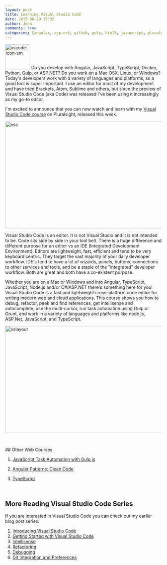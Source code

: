 ```yaml
---
layout: post
title: Learning Visual Studio Code
date: 2015-08-29 15:32
author: John
comments: true
categories: [angular, asp.net, github, gulp, html5, javascript, pluralsight, typescript, Uncategorized, visual studio code]
---
```

<img class="alignleft size-full wp-image-60771" src="http://www.johnpapa.net/wp-content/uploads/2015/04/vscode-icon-sm.png" alt="vscode-icon-sm" width="80" height="80" /> Do you develop with Angular, JavaScript, TypeScript, Docker, Python, Gulp, or ASP.NET? Do you work on a Mac OSX, Linux, or Windows? Today's developers work with a variety of languages and platforms, so a good tool is super important. I use an editor for most of my development and have tried Brackets, Atom, Sublime and others, but since the preview of Visual Studio Code (aka Code) was released I've been using it increasingly as my go-to editor.

I'm excited to announce that you can now watch and learn with my <a href="http://jpapa.me/vscodecourse">Visual Studio Code course</a> on Pluralsight, released this week.

<a href="http://jpapa.me/vscodecourse"><img class="aligncenter size-large wp-image-60891" src="http://www.johnpapa.net/wp-content/uploads/2015/04/vsc-600x344.png" alt="vsc" width="600" height="344" /></a>

Visual Studio Code is an editor. It is not Visual Studio and it is not intended to be. Code sits side by side in your tool belt. There is a huge difference and different purpose for an editor vs an IDE (Integrated Development Environment). Editors are lightweight, fast, efficient and tend to be very keyboard centric. They target the vast majority of your daily developer workflow. IDE's tend to have a lot of wizards, panels, buttons, connections to other services and tools, and be a staple of the "integrated" developer workflow. Both are great and both have a co-existent purpose.

Whether you are on a Mac or Windows and into Angular, TypeScript, JavaScript, Node.js and/or C#/ASP.NET there's something here for you! Visual Studio Code is a fast and lightweight cross-platform code editor for writing modern web and cloud applications. This course shows you how to debug, refactor, peek and find references, get intellisense and autocomplete, use the multi-cursor, run task automation using Gulp or Grunt, and work in a variety of languages and platforms like node.js, ASP.Net, JavaScript, and TypeScript.

<img class="aligncenter size-large wp-image-61451" src="http://www.johnpapa.net/wp-content/uploads/2015/05/vslayout-600x344.png" alt="vslayout" width="600" height="344" />

&nbsp;

## Other Web Courses

<ol>
<li><a href="http://jpapa.me/gulpps">JavaScript Task Automation with Gulp.js</a></p></li>
<li><p><a href="http://jpapa.me/ngclean">Angular Patterns: Clean Code</a></p></li>
<li><p><a href="http://jpapa.me/typescriptcourse">TypeScript</a></p></li>
</ol>

<p>&nbsp;

<h2>More Reading Visual Studio Code Series</h2>

If you are interested in Visual Studio Code you can check out my earlier blog post series:

<ol>
<li><a href="http://johnpapa.net/visual-studio-code">Introducing Visual Studio Code</a></li>
<li><a href="http://johnpapa.net/getting-started-with-visual-studio-code">Getting Started with Visual Studio Code</a></li>
<li><a href="http://johnpapa.net/intellisense-witha-visual-studio-code">Intellisense</a></li>
<li><a href="http://johnpapa.net/refactoring-with-visual-studio-code">Refactoring</a></li>
<li><a href="http://johnpapa.net/debugging-with-visual-studio-code">Debugging</a></li>
<li><a href="http://johnpapa.net/git-and-preferences-in-visual-studio-code">Git Integration and Preferences</a></li>
</ol>

